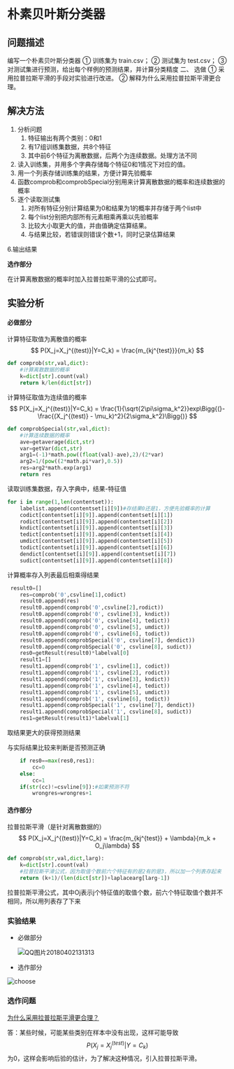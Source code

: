 # 朴素贝叶斯分类器

## 问题描述

 编写一个朴素贝叶斯分类器
① 训练集为 train.csv；
② 测试集为 test.csv；
③ 对测试集进行预测，给出每个样例的预测结果，并计算分类精度
二、 选做
① 采用拉普拉斯平滑的手段对实验进行改进。
② 解释为什么采用拉普拉斯平滑更合理。

## 解决方法

1. 分析问题
   1. 特征输出有两个类别：0和1
   2. 有17组训练集数据，共8个特征
   3. 其中前6个特征为离散数据，后两个为连续数据。处理方法不同
2. 读入训练集，并用多个字典存储每个特征0和1情况下对应的值。
3. 用一个列表存储训练集的结果，方便计算先验概率
4. 函数comprob和comprobSpecial分别用来计算离散数据的概率和连续数据的概率
5. 逐个读取测试集
   1. 对所有特征分别计算结果为0和结果为1的概率并存储于两个list中
   2. 每个list分别把内部所有元素相乘再乘以先验概率
   3. 比较大小取更大的值，并由值确定估算结果。
   4. 与结果比较，若错误则错误个数+1，同时记录估算结果

6.输出结果

**选作部分**

在计算离散数据的概率时加入拉普拉斯平滑的公式即可。

## 实验分析

#### 必做部分

计算特征取值为离散值的概率
$$
P(X_j=X_j^{(test)}|Y=C_k) = \frac{m_{kj^{test}}}{m_k}
$$

```python
def comprob(str,val,dict):
    #计算离散数据的概率
    k=dict[str].count(val)
    return k/len(dict[str])
```

计算特征取值为连续值的概率
$$
P(X_j=X_j^{(test)}|Y=C_k) = \frac{1}{\sqrt{2\pi\sigma_k^2}}exp\Bigg{(}-\frac{(X_j^{(test)} - \mu_k)^2}{2\sigma_k^2}\Bigg{)}
$$

```python
def comprobSpecial(str,val,dict):
    #计算连续数据的概率
    ave=getaverage(dict,str)
    var=getVar(dict,str)
    arg1=(-1)*math.pow((float(val)-ave),2)/(2*var)
    arg2=1/(pow((2*math.pi*var),0.5))
    res=arg2*math.exp(arg1)
    return res

```

读取训练集数据，存入字典中，结果-特征值

```python
for i in range(1,len(contentset)):
    labelist.append(contentset[i][9])#存结果0还是1，方便先验概率的计算
    codict[contentset[i][9]].append(contentset[i][1])
    rodict[contentset[i][9]].append(contentset[i][2])
    kndict[contentset[i][9]].append(contentset[i][3])
    tedict[contentset[i][9]].append(contentset[i][4])
    umdict[contentset[i][9]].append(contentset[i][5])
    todict[contentset[i][9]].append(contentset[i][6])
    dendict[contentset[i][9]].append(contentset[i][7])
    sudict[contentset[i][9]].append(contentset[i][8])
```

计算概率存入列表最后相乘得结果

```python
 result0=[]
    res=comprob('0',csvline[1],codict)
    result0.append(res)
    result0.append(comprob('0',csvline[2],rodict))
    result0.append(comprob('0', csvline[3], kndict))
    result0.append(comprob('0', csvline[4], tedict))
    result0.append(comprob('0', csvline[5], umdict))
    result0.append(comprob('0', csvline[6], todict))
    result0.append(comprobSpecial('0', csvline[7], dendict))
    result0.append(comprobSpecial('0', csvline[8], sudict))
    res0=getResult(result0)*labelval[0]
    result1=[]
    result1.append(comprob('1', csvline[1], codict))
    result1.append(comprob('1', csvline[2], rodict))
    result1.append(comprob('1', csvline[3], kndict))
    result1.append(comprob('1', csvline[4], tedict))
    result1.append(comprob('1', csvline[5], umdict))
    result1.append(comprob('1', csvline[6], todict))
    result1.append(comprobSpecial('1', csvline[7], dendict))
    result1.append(comprobSpecial('1', csvline[8], sudict))
    res1=getResult(result1)*labelval[1]
```

取结果更大的获得预测结果

与实际结果比较来判断是否预测正确

```python
    if res0==max(res0,res1):
        cc=0
    else:
        cc=1
    if(str(cc)!=csvline[9]):#如果预测不符
        wrongres=wrongres+1
```

#### 选作部分

拉普拉斯平滑（是针对离散数据的）
$$
P(X_j=X_j^{(test)}|Y=C_k) = \frac{m_{kj^{test}} + \lambda}{m_k + O_j\lambda}
$$

```python
def comprob(str,val,dict,larg):
    k=dict[str].count(val)
    #拉普拉斯平滑公式，因为取值个数前六个特征有的是2有的是3，所以加一个列表存起来
    return (k+1)/(len(dict[str])+laplacearg[larg-1])
```

拉普拉斯平滑公式，其中Oj表示j个特征值的取值个数，前六个特征取值个数并不相同，所以用列表存了下来

### 实验结果

- 必做部分

  ![QQ图片20180402131313](C:\Users\Administrator\Desktop\QQ图片20180402131313.png)

- 选作部分

![choose](C:\Users\Administrator\Desktop\choose.png)

### 选作问题

<u>为什么采用拉普拉斯平滑更合理？</u>

答：某些时候，可能某些类别在样本中没有出现，这样可能导致
$$
P(X_j=X_j^{(test)}|Y=C_k)
$$
为0，这样会影响后验的估计，为了解决这种情况，引入拉普拉斯平滑。
